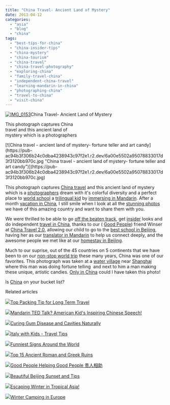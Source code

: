 ```yaml
---
title: "China Travel- Ancient Land of Mystery"
date: 2013-04-12
categories: 
  - "asia"
  - "blog"
  - "china"
tags: 
  - "best-tips-for-china"
  - "china-insider-tips"
  - "china-mystery"
  - "china-tourism"
  - "china-travel"
  - "china-travel-photography"
  - "exploring-china"
  - "family-travel-china"
  - "independent-china-travel"
  - "learning-mandarin-in-china"
  - "photographing-china"
  - "travel-to-china"
  - "visit-china"
---
```


[![IMG_0153](https://pub-ac94b3f306b24c0dba4238943c97f2e1.r2.dev/6a00e5502a95078833017ee6a5c445970d.jpg "IMG_0153")](https://pub-ac94b3f306b24c0dba4238943c97f2e1.r2.dev/6a00e5502a95078833017ee6a5c445970d.jpg)China Travel- 
Ancient Land of Mystery  
  
This photograph captures China  
travel and this ancient land of  
mystery which is a photographers

<!--more--> [![China travel - ancient land of mystery- fortune teller and art candy](https://pub-ac94b3f306b24c0dba4238943c97f2e1.r2.dev/6a00e5502a95078833017d3f3120bb970c.jpg "China travel - ancient land of mystery- fortune teller and art candy")](https://pub-ac94b3f306b24c0dba4238943c97f2e1.r2.dev/6a00e5502a95078833017d3f3120bb970c.jpg)  
  
This photograph captures [China travel](http://soultravelers3new.local/2012/11/china-travel-in-the-autumn.html "travel to China") and this ancient land of mystery which is a [photographers](http://soultravelers3new.local/2008/07/new-cameras.html "travel photographers ") dream with it's colorful diversity and a perfect place to [world school](http://soultravelers3new.local/2013/01/world-school-education-at-its-best-.html/ "unschool, homeschool and world school") a [trilingual kid](http://soultravelers3new.local/2013/04/growing-up-bilingual-or-trilingual.html "bilingual or trilingual kid") by [immersing in Mandarin](http://soultravelers3new.local/2012/11/mandarin-immersion-in-china.html "immersing in Mandarin in Beijing, China"). After a  month [vacation in China](http://soultravelers3new.local/2012/12/china-family-vacation-beauty-love-joy-.html "vacation in China"), I still smile when I look at all the [stunning photos](http://soultravelers3new.local/2012/12/the-ultimate-travel-photo.html "stunning photo") we have of this amazing country and want to share them with you.  
  
We were thrilled to be able to go [off the beaten track](http://soultravelers3new.local/2013/04/traditional-chinese-medicine-travel-in-china.html "TCM travel in China"), get [insider](http://soultravelers3new.local/2012/12/making-friends-in-china-.html "insider tips for China") looks and do independent [travel in China](http://soultravelers3new.local/2012/12/china-travel-peking-opera.html "travel in China"), thanks to our ( [Good People](http://soultravelers3new.local/2013/03/good-people-helping-good-people-%E8%B4%B5%E4%BA%BA%E7%9B%B8%E5%8A%A9.html "good people china")) friend Winser at [China Travel 2.0](http://www.chinatravel20.com/ "China travel 2.0"), allowing our child to go to the [best school in Beijing](http://soultravelers3new.local/2013/01/learning-mandarin-in-beijing-china-best-school.html "Chinese language school in Beijing best "),  having her as our [translator in Mandarin](http://soultravelers3new.local/2013/03/mandarin-ted-talk-american-kids-inspiring-chinese-speech-.html "American kid translator in Mandarin") to help us connect deeply, and the awesome people we met like at our [homestay in Beijing](http://soultravelers3new.local/2013/01/best-homestay-living-with-a-family-in-china.html "homestay in Beijing").  
  
Much to our suprise, out of the 45 countries on 5 continents that we have been to on our [non-stop world trip](http://soultravelers3new.local/2012/01/amazing-family-world-tour.html "non-stop world tour family RTW") these many years, China was one of our favorites. This photograph was taken at a [water village](http://soultravelers3new.local/2012/12/visiting-a-beautiful-water-village-china-zhujiajio.html "water village") near [Shanghai](http://soultravelers3new.local/2012/12/shanghai-skyline-worlds-best-.html "shanghai china skyline") where this man was doing fortune telling  and next to him a man making these unique, artistic candies. [Only in China](http://soultravelers3new.local/2013/03/cooking-in-china.html "only in china photo") could I have taken this photo!  
  
Is [China](http://soultravelers3new.local/2012/11/babies-in-beijing-china-travel-joy.html "China travel- babies in Beijing") on your bucket list?  
  
  

Related articles

[![](http://i.zemanta.com/149896182_80_80.jpg)](http://soultravelers3new.local/2013/03/top-travel-tip-for-long-term-travel.html)[Top Packing Tip for Long Term Travel](http://soultravelers3new.local/2013/03/top-travel-tip-for-long-term-travel.html)

[![](http://i.zemanta.com/152306180_80_80.jpg)](http://soultravelers3new.local/2013/03/mandarin-ted-talk-american-kids-inspiring-chinese-speech-.html)[Mandarin TED Talk? American Kid's Inspiring Chinese Speech!](http://soultravelers3new.local/2013/03/mandarin-ted-talk-american-kids-inspiring-chinese-speech-.html)

[![](http://i.zemanta.com/154024597_80_80.jpg)](http://soultravelers3new.local/2013/03/curing-gum-disease-and-cavities-naturally.html)[Curing Gum Disease and Cavities Naturally](http://soultravelers3new.local/2013/03/curing-gum-disease-and-cavities-naturally.html)

[![](http://i.zemanta.com/155738631_80_80.jpg)](http://soultravelers3new.local/2013/03/italy-with-kids-travel-tips.html)[Italy with Kids - Travel Tips](http://soultravelers3new.local/2013/03/italy-with-kids-travel-tips.html)

[![](http://i.zemanta.com/150196019_80_80.jpg)](http://soultravelers3new.local/2013/03/funniest-signs-around-the-world.html)[Funniest Signs Around the World](http://soultravelers3new.local/2013/03/funniest-signs-around-the-world.html)

[![](http://i.zemanta.com/151690941_80_80.jpg)](http://soultravelers3new.local/2013/03/best-places-to-visit-ancient-roman-and-greek-ruins.html)[Top 15 Ancient Roman and Greek Ruins](http://soultravelers3new.local/2013/03/best-places-to-visit-ancient-roman-and-greek-ruins.html)

[![](http://i.zemanta.com/150504293_80_80.jpg)](http://soultravelers3new.local/2013/03/good-people-helping-good-people-%E8%B4%B5%E4%BA%BA%E7%9B%B8%E5%8A%A9.html)[Good People Helping Good People 贵人相助](http://soultravelers3new.local/2013/03/good-people-helping-good-people-%E8%B4%B5%E4%BA%BA%E7%9B%B8%E5%8A%A9.html)

[![](http://i.zemanta.com/153174506_80_80.jpg)](http://soultravelers3new.local/2013/03/beijing-sunset.html)[Beautiful Beijing Sunset and Tips](http://soultravelers3new.local/2013/03/beijing-sunset.html)

[![](http://i.zemanta.com/148698346_80_80.jpg)](http://soultravelers3new.local/2013/02/escaping-winter-in-tropical-asia.html)[Escaping Winter in Tropical Asia!](http://soultravelers3new.local/2013/02/escaping-winter-in-tropical-asia.html)

[![](http://i.zemanta.com/146676524_80_80.jpg)](http://soultravelers3new.local/2013/02/winter-camping-in-europe.html)[Winter Camping in Europe](http://soultravelers3new.local/2013/02/winter-camping-in-europe.html)
